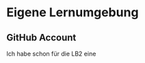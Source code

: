 # Eigene Lernumgebung
## GitHub Account 
Ich habe schon für die LB2 eine 

<!--stackedit_data:
eyJoaXN0b3J5IjpbLTE3ODY4Mzc2NjVdfQ==
-->